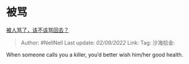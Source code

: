 # 被骂
[被人骂了，该不该骂回去？](https://www.zhihu.com/question/303505212/answer/2647655023)

> Author: #NellNell
> Last update: *02/09/2022*
> Link:
> Tag:
> 沙海拾金:

When someone calls you a killer, you’d better wish him/her good health.